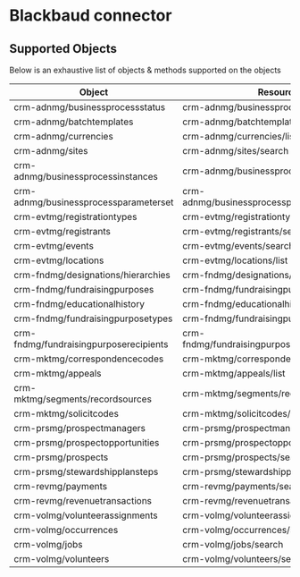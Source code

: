 # Blackbaud connector


## Supported Objects 
Below is an exhaustive list of objects & methods supported on the objects


| Object                                 | Resource                                      | Method        |
| ---------------------------------------| --------------------------------------------- |---------------|
| crm-adnmg/businessprocessstatus        | crm-adnmg/businessprocessstatus/list          | read          |
| crm-adnmg/batchtemplates               | crm-adnmg/batchtemplates/list                 | read          |
| crm-adnmg/currencies                   | crm-adnmg/currencies/list                     | read          |
| crm-adnmg/sites                        | crm-adnmg/sites/search                        | read          |
| crm-adnmg/businessprocessinstances     | crm-adnmg/businessprocessinstances/list       | read          |
| crm-adnmg/businessprocessparameterset  | crm-adnmg/businessprocessparameterset/search  | read          |
| crm-evtmg/registrationtypes            | crm-evtmg/registrationtypes/search            | read          |
| crm-evtmg/registrants                  | crm-evtmg/registrants/search                  | read          |
| crm-evtmg/events                       | crm-evtmg/events/search                       | read          |
| crm-evtmg/locations                    | crm-evtmg/locations/list                      | read          |
| crm-fndmg/designations/hierarchies     | crm-fndmg/designations/hierarchies/list       | read          |
| crm-fndmg/fundraisingpurposes          | crm-fndmg/fundraisingpurposes/search          | read          |
| crm-fndmg/educationalhistory           | crm-fndmg/educationalhistory/search           | read          |
| crm-fndmg/fundraisingpurposetypes      | crm-fndmg/fundraisingpurposetypes/search      | read          |
| crm-fndmg/fundraisingpurposerecipients | crm-fndmg/fundraisingpurposerecipients/search | read          |
| crm-mktmg/correspondencecodes          | crm-mktmg/correspondencecodes/list            | read          |
| crm-mktmg/appeals                      | crm-mktmg/appeals/list                        | read          |
| crm-mktmg/segments/recordsources       | crm-mktmg/segments/recordsources              | read          |
| crm-mktmg/solicitcodes                 | crm-mktmg/solicitcodes/list                   | read          |
| crm-prsmg/prospectmanagers             | crm-prsmg/prospectmanagers/search             | read          |
| crm-prsmg/prospectopportunities        | crm-prsmg/prospectopportunities/search        | read          |
| crm-prsmg/prospects                    | crm-prsmg/prospects/search                    | read          |
| crm-prsmg/stewardshipplansteps         | crm-prsmg/stewardshipplansteps/search         | read          |
| crm-revmg/payments                     | crm-revmg/payments/search                     | read          |
| crm-revmg/revenuetransactions          | crm-revmg/revenuetransactions/search          | read          |
| crm-volmg/volunteerassignments         | crm-volmg/volunteerassignments/search         | read          |
| crm-volmg/occurrences                  | crm-volmg/occurrences/search                  | read          |
| crm-volmg/jobs                         | crm-volmg/jobs/search                         | read          |
| crm-volmg/volunteers                   | crm-volmg/volunteers/search                   | read          |